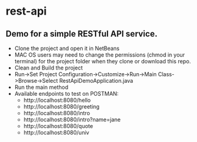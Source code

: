 # rest-api

## Demo for a simple RESTful API service.
- Clone the project and open it in NetBeans
- MAC OS users may need to change the permissions (chmod in your terminal) for the project folder when they clone or download this repo.
- Clean and Build the project
- Run->Set Project Configuration->Customize->Run->Main Class->Browse->Select RestApiDemoApplication.java
- Run the main method
- Available endpoints to test on POSTMAN:
  * http://localhost:8080/hello
  * http://localhost:8080/greeting
  * http://localhost:8080/intro
  * http://localhost:8080/intro?name=jane
  * http://localhost:8080/quote
  * http://localhost:8080/univ
